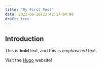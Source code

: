 ```yaml
---
title: "My First Post"
date: 2023-06-16T23:42:17-04:00
draft: true
---
```


## Introduction

This is **bold** text, and this is *emphasized* text.

Visit the [Hugo](https://gohugo.io) website!
